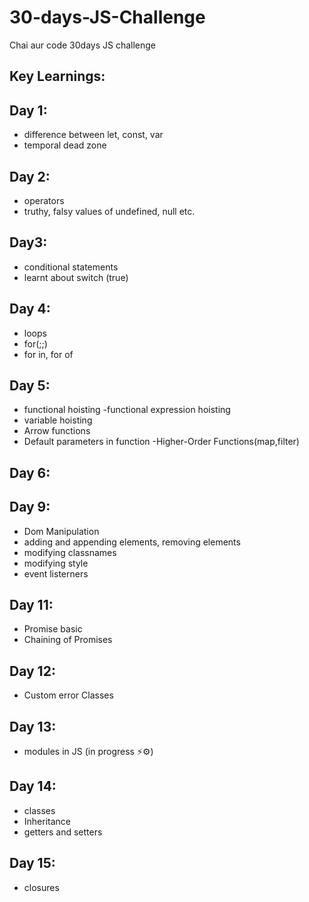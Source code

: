 # 30-days-JS-Challenge

Chai aur code 30days JS challenge

## Key Learnings:

## Day 1:

- difference between let, const, var
- temporal dead zone

## Day 2:

- operators
- truthy, falsy values of undefined, null etc.

## Day3:

- conditional statements
- learnt about switch (true)

## Day 4:

- loops
- for(;;)
- for in, for of

## Day 5:

- functional hoisting
  -functional expression hoisting
- variable hoisting
- Arrow functions
- Default parameters in function
  -Higher-Order Functions(map,filter)

## Day 6:

## Day 9:

- Dom Manipulation
- adding and appending elements, removing elements
- modifying classnames
- modifying style
- event listerners

## Day 11:
-  Promise basic
-  Chaining of Promises

## Day 12:
- Custom error Classes

## Day 13:
- modules in JS (in progress ⚡⚙️)

## Day 14: 
- classes
- Inheritance
- getters and setters

## Day 15:
- closures
